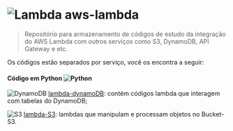 # ![](https://pics.freeicons.io/uploads/icons/png/20728984181536298169-32.png "Lambda") aws-lambda


>Repositório para armazenamento de códigos de estudo da integração do AWS Lambda com outros serviços como S3, DynamoDB, API Gateway e etc.

Os códigos estão separados por serviço, você os encontra a seguir:


#### Código em Python ![](https://pics.freeicons.io/uploads/icons/png/12785093741551942290-24.png "Python")
![DynamoDB](https://pics.freeicons.io/uploads/icons/png/9820297401540553608-20.png "DynamoDB") [lambda-dynamoDB](https://github.com/Gustavo-RibMartins/aws-lambda/tree/main/lambda-dynamoDB "DynamoDB"): contém códigos lambda que interagem com tabelas do DynamoDB;

![S3](https://pics.freeicons.io/uploads/icons/png/479752731536207296-20.png "S3") [lambda-S3](https://github.com/Gustavo-RibMartins/aws-lambda/tree/main/lambda-S3 "S3"): lambdas que manipulam e processam objetos no Bucket-S3.